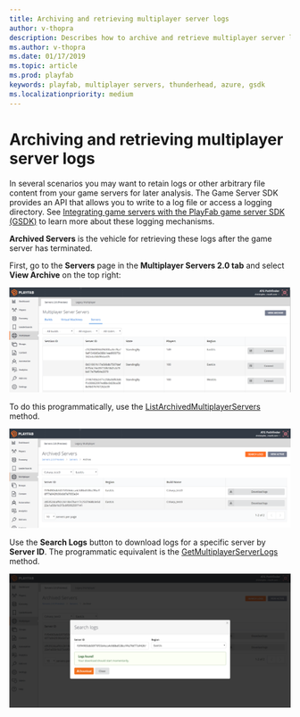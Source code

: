 ```yaml
---
title: Archiving and retrieving multiplayer server logs
author: v-thopra
description: Describes how to archive and retrieve multiplayer server logs.
ms.author: v-thopra
ms.date: 01/17/2019
ms.topic: article
ms.prod: playfab
keywords: playfab, multiplayer servers, thunderhead, azure, gsdk
ms.localizationpriority: medium
---
```


# Archiving and retrieving multiplayer server logs

In several scenarios you may want to retain logs or other arbitrary file content from your game servers for later analysis. The Game Server SDK provides an API that allows you to write to a log file or access a logging directory. See [Integrating game servers with the PlayFab game server SDK (GSDK)](integrating-game-servers-with-gsdk.md) to learn more about these logging mechanisms.

**Archived Servers** is the vehicle for retrieving these logs after the game server has terminated.

First, go to the **Servers** page in the **Multiplayer Servers 2.0 tab** and select **View Archive** on the top right:

![Multiplayer - Servers - View Archive](media/tutorials/multiplayer-servers-view-archive.png)

To do this programmatically, use the [ListArchivedMultiplayerServers](xref:titleid.playfabapi.com.multiplayer.multiplayerserver.listarchivedmultiplayerservers) method.

![Multiplayer - Servers - Archived Servers list](media/tutorials/multiplayer-archived-servers-list.png)

Use the **Search Logs** button to download logs for a specific server by **Server ID**. The programmatic equivalent is the [GetMultiplayerServerLogs](xref:titleid.playfabapi.com.multiplayer.multiplayerserver.getmultiplayerserverlogs) method.

![Multiplayer - Servers - Search logs](media/tutorials/multiplayer-servers-search-logs.png)
